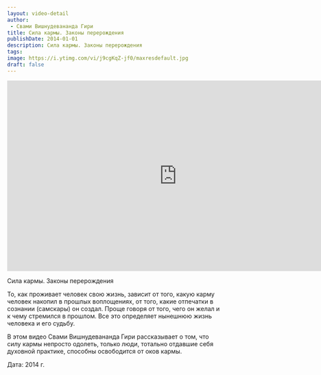 ```yaml
---
layout: video-detail
author:
 - Свами Вишнудевананда Гири
title: Сила кармы. Законы перерождения
publishDate: 2014-01-01
description: Сила кармы. Законы перерождения
tags: 
image: https://i.ytimg.com/vi/j9cgKqZ-jf0/maxresdefault.jpg
draft: false
---
```


<iframe width="790" height="444" src="https://www.youtube.com/embed/j9cgKqZ-jf0" frameborder="0" allowfullscreen=""></iframe> 

Сила кармы. Законы перерождения

 То, как проживает человек свою жизнь, зависит от того, какую карму человек накопил в прошлых воплощениях, от того, какие отпечатки в сознании (самскары) он создал. Проще говоря от того, чего он желал и к чему стремился в прошлом. Все это определяет нынешнюю жизнь человека и его судьбу.

 В этом видео Свами Вишнудевананда Гири рассказывает о том, что силу кармы непросто одолеть, только люди, тотально отдавшие себя духовной практике, способны освободится от оков кармы.  

  
 Дата: 2014 г.

  

 